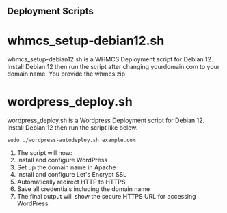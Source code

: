   ## Deployment Scripts
# whmcs_setup-debian12.sh
whmcs_setup-debian12.sh is a WHMCS Deployment script for Debian 12. Install Debian 12 then run the script after changing yourdomain.com to your domain name. You provide the whmcs.zip

# wordpress_deploy.sh
wordpress_deploy.sh is a Wordpress Deployment script for Debian 12. Install Debian 12 then run the script like below.

`sudo ./wordpress-autodeploy.sh example.com`
1. The script will now:
2. Install and configure WordPress
3. Set up the domain name in Apache
4. Install and configure Let's Encrypt SSL
5. Automatically redirect HTTP to HTTPS
6. Save all credentials including the domain name
7. The final output will show the secure HTTPS URL for accessing WordPress.
